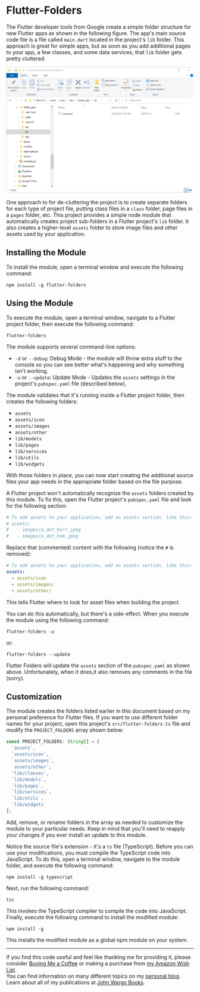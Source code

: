 # Flutter-Folders

The Flutter developer tools from Google create a simple folder structure for new Flutter apps as shown in the following figure. The app's main source code file is a file called `main.dart` located in the project's `lib` folder. This approach is great for simple apps, but as soon as you add additional pages to your app, a few classes, and some data services, that `lib` folder gets pretty cluttered.

![Flutter Project Folder](/images/image-01.png)

One approach to for de-cluttering the project is to create separate folders for each type of project file, putting class files in a `class` folder, page files in a `pages` folder, etc. This project provides a simple node module that automatically creates project sub-folders in a Flutter project's `lib` folder. It also creates a higher-level `assets` folder to store image files and other assets used by your application.

## Installing the Module

To install the module, open a terminal window and execute the following command:

```shell
npm install -g flutter-folders
```

## Using the Module

To execute the module, open a terminal window, navigate to a Flutter project folder, then execute the following command:

```shell
flutter-folders
```

The module supports several command-line options:

* `-d` or `--debug`: Debug Mode - the module will throw extra stuff to the console so you can see better what's happening and why something isn't working.
* `-u` or `--update`: Update Mode - Updates the `assets` settings in the project's `pubspec.yaml` file (described below).

The module validates that it's running inside a Flutter project folder, then creates the following folders:

* `assets`
* `assets/icon`
* `assets/images`
* `assets/other`
* `lib/models`
* `lib/pages`
* `lib/services`
* `lib/utils`
* `lib/widgets`

With those folders in place, you can now start creating the additional source files your app needs in the appropriate folder based on the file purpose.

A Flutter project won't automatically recognize the `assets` folders created by this module. To fix this, open the Flutter project's `pubspec.yaml` file and look for the following section:

```yaml
# To add assets to your application, add an assets section, like this:
# assets:
#   - images/a_dot_burr.jpeg
#   - images/a_dot_ham.jpeg
```

Replace that (commented) content with the following (notice the `#` is removed):

```yaml
# To add assets to your application, add an assets section, like this:
assets:
  - assets/icon
  - assets/images/
  - assets/other/
```

This tells Flutter where to look for asset files when building the project.

You can do this automatically, but there's a side-effect. When you execute the module using the following command:

```shell
flutter-folders -u
```

or:

```shell
flutter-folders --update
```

Flutter Folders will update the `assets` section of the `pubspec.yaml` as shown above. Unfortunately, when it does,it also removes any comments in the file (sorry).

## Customization

The module creates the folders listed earlier in this document based on my personal preference for Flutter files. If you want to use different folder names for your project, open this project's `src/flutter-folders.ts` file and modify the `PROJECT_FOLDERS` array shown below:

```typescript
const PROJECT_FOLDERS: String[] = [
  `assets`,
  `assets/icon`,
  `assets/images`,
  `assets/other`,
  'lib/classes',
  `lib/models`,
  `lib/pages`,
  `lib/services`,
  `lib/utils`,
  `lib/widgets`
];
```

Add, remove, or rename folders in the array as needed to customize the module to your particular needs. Keep in mind that you'll need to reapply your changes if you ever install an update to this module.

Notice the source file's extension - it's a `ts` file (TypeScript). Before you can use your modifications, you must compile the TypeScript code into JavaScript. To do this, open a terminal window, navigate to the module folder, and execute the following command:

```shell
npm install -g typescript
```

Next, run the following command:

```shell
tsc
```

This invokes the TypeScript compiler to compile the code into JavaScript. Finally, execute the following command to install the modified module:

```shell
npm install -g
```

This installs the modified module as a  global npm module on your system.

***

If you find this code useful and feel like thanking me for providing it, please consider <a href="https://www.buymeacoffee.com/johnwargo" target="_blank">Buying Me a Coffee</a> or making a purchase from [my Amazon Wish List](https://amzn.com/w/1WI6AAUKPT5P9).<br />You can find information on many different topics on my [personal blog](http://www.johnwargo.com). Learn about all of my publications at [John Wargo Books](http://www.johnwargobooks.com).
